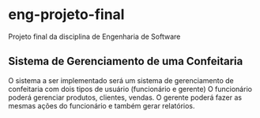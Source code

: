 # eng-projeto-final
Projeto final da disciplina de Engenharia de Software
## Sistema de Gerenciamento de uma Confeitaria
O sistema a ser implementado será um sistema de gerenciamento de confeitaria com dois tipos de usuário (funcionário e gerente) 
O funcionário poderá gerenciar  produtos, clientes, vendas. 
O gerente poderá fazer as mesmas ações do funcionário e também gerar relatórios.
